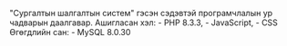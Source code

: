 "Сургалтын шалгалтын систем" гэсэн сэдэвтэй програмчлалын ур чадварын даалгавар.
Ашигласан хэл:
	- PHP 8.3.3, 
	- JavaScript, 
	- CSS
Өгөгдлийн сан:
	- MySQL 8.0.30
